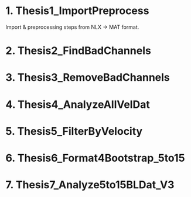# 1. Thesis1_ImportPreprocess
Import &amp; preprocessing steps from NLX -> MAT format.

# 2. Thesis2_FindBadChannels


# 3. Thesis3_RemoveBadChannels


# 4. Thesis4_AnalyzeAllVelDat
 

# 5. Thesis5_FilterByVelocity


# 6. Thesis6_Format4Bootstrap_5to15
 

# 7. Thesis7_Analyze5to15BLDat_V3


